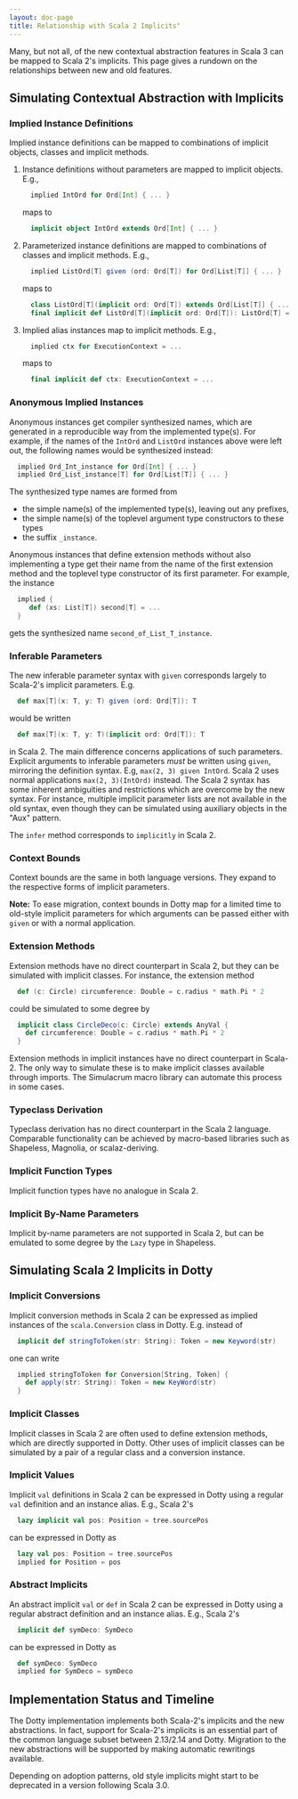 ```yaml
---
layout: doc-page
title: Relationship with Scala 2 Implicits"
---
```


Many, but not all, of the new contextual abstraction features in Scala 3 can be mapped to Scala 2's implicits. This page gives a rundown on the relationships between new and old features.

## Simulating Contextual Abstraction with Implicits

### Implied Instance Definitions

Implied instance definitions can be mapped to combinations of implicit objects, classes and implicit methods.

 1. Instance definitions without parameters are mapped to implicit objects. E.g.,
    ```scala
      implied IntOrd for Ord[Int] { ... }
    ```
    maps to
    ```scala
      implicit object IntOrd extends Ord[Int] { ... }
    ```
 2. Parameterized instance definitions are mapped to combinations of classes and implicit methods. E.g.,
    ```scala
      implied ListOrd[T] given (ord: Ord[T]) for Ord[List[T]] { ... }
    ```
    maps to
    ```scala
      class ListOrd[T](implicit ord: Ord[T]) extends Ord[List[T]] { ... }
      final implicit def ListOrd[T](implicit ord: Ord[T]): ListOrd[T] = new ListOrd[T]
    ```
 3. Implied alias instances map to implicit methods. E.g.,
    ```scala
      implied ctx for ExecutionContext = ...
    ```
    maps to
    ```scala
      final implicit def ctx: ExecutionContext = ...
    ```

### Anonymous Implied Instances

Anonymous instances get compiler synthesized names, which are generated in a reproducible way from the implemented type(s). For example, if the names of the `IntOrd` and `ListOrd` instances above were left out, the following names would be synthesized instead:
```scala
  implied Ord_Int_instance for Ord[Int] { ... }
  implied Ord_List_instance[T] for Ord[List[T]] { ... }
```
The synthesized type names are formed from

 - the simple name(s) of the implemented type(s), leaving out any prefixes,
 - the simple name(s) of the toplevel argument type constructors to these types
 - the suffix `_instance`.

Anonymous instances that define extension methods without also implementing a type
get their name from the name of the first extension method and the toplevel type
constructor of its first parameter. For example, the instance
```scala
  implied {
     def (xs: List[T]) second[T] = ...
  }
```
gets the synthesized name `second_of_List_T_instance`.

### Inferable Parameters

The new inferable parameter syntax with `given` corresponds largely to Scala-2's implicit parameters. E.g.
```scala
  def max[T](x: T, y: T) given (ord: Ord[T]): T
```
would be written
```scala
  def max[T](x: T, y: T)(implicit ord: Ord[T]): T
```
in Scala 2. The main difference concerns applications of such parameters.
Explicit arguments to inferable parameters _must_ be written using `given`,
mirroring the definition syntax. E.g, `max(2, 3) given IntOrd`.
Scala 2 uses normal applications `max(2, 3)(IntOrd)` instead. The Scala 2 syntax has some inherent ambiguities and restrictions which are overcome by the new syntax. For instance, multiple implicit parameter lists are not available in the old syntax, even though they can be simulated using auxiliary objects in the "Aux" pattern.

The `infer` method corresponds to `implicitly` in Scala 2.

### Context Bounds

Context bounds are the same in both language versions. They expand to the respective forms of implicit parameters.

**Note:** To ease migration, context bounds in Dotty map for a limited time to old-style implicit parameters for which arguments can be passed either with `given` or
with a normal application.

### Extension Methods

Extension methods have no direct counterpart in Scala 2, but they can be simulated with implicit classes. For instance, the extension method
```scala
  def (c: Circle) circumference: Double = c.radius * math.Pi * 2
```
could be simulated to some degree by
```scala
  implicit class CircleDeco(c: Circle) extends AnyVal {
    def circumference: Double = c.radius * math.Pi * 2
  }
```
Extension methods in implicit instances have no direct counterpart in Scala-2. The only way to simulate these is to make implicit classes available through imports. The Simulacrum macro library can automate this process in some cases.

### Typeclass Derivation

Typeclass derivation has no direct counterpart in the Scala 2 language. Comparable functionality can be achieved by macro-based libraries such as Shapeless, Magnolia, or scalaz-deriving.

### Implicit Function Types

Implicit function types have no analogue in Scala 2.

### Implicit By-Name Parameters

Implicit by-name parameters are not supported in Scala 2, but can be emulated to some degree by the `Lazy` type in Shapeless.

## Simulating Scala 2 Implicits in Dotty

### Implicit Conversions

Implicit conversion methods in Scala 2 can be expressed as implied instances
of the `scala.Conversion` class in Dotty. E.g. instead of
```scala
  implicit def stringToToken(str: String): Token = new Keyword(str)
```
one can write
```scala
  implied stringToToken for Conversion[String, Token] {
    def apply(str: String): Token = new KeyWord(str)
  }
```

### Implicit Classes

Implicit classes in Scala 2 are often used to define extension methods, which are directly supported in Dotty. Other uses of implicit classes can be simulated by a pair of a regular class and a conversion instance.

### Implicit Values

Implicit `val` definitions in Scala 2 can be expressed in Dotty using a regular `val` definition and an instance alias. E.g., Scala 2's
```scala
  lazy implicit val pos: Position = tree.sourcePos
```
can be expressed in Dotty as
```scala
  lazy val pos: Position = tree.sourcePos
  implied for Position = pos
```

### Abstract Implicits

An abstract implicit `val` or `def` in Scala 2 can be expressed in Dotty using a regular abstract definition and an instance alias. E.g., Scala 2's
```scala
  implicit def symDeco: SymDeco
```
can be expressed in Dotty as
```scala
  def symDeco: SymDeco
  implied for SymDeco = symDeco
```

## Implementation Status and Timeline

The Dotty implementation implements both Scala-2's implicits and the new abstractions. In fact, support for Scala-2's implicits is an essential part of the common language subset between 2.13/2.14 and Dotty.
Migration to the new abstractions will be supported by making automatic rewritings available.

Depending on adoption patterns, old style implicits might start to be deprecated in a version following Scala 3.0.
